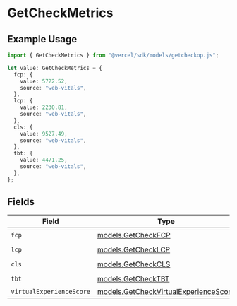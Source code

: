 # GetCheckMetrics

## Example Usage

```typescript
import { GetCheckMetrics } from "@vercel/sdk/models/getcheckop.js";

let value: GetCheckMetrics = {
  fcp: {
    value: 5722.52,
    source: "web-vitals",
  },
  lcp: {
    value: 2230.81,
    source: "web-vitals",
  },
  cls: {
    value: 9527.49,
    source: "web-vitals",
  },
  tbt: {
    value: 4471.25,
    source: "web-vitals",
  },
};
```

## Fields

| Field                                                                                | Type                                                                                 | Required                                                                             | Description                                                                          |
| ------------------------------------------------------------------------------------ | ------------------------------------------------------------------------------------ | ------------------------------------------------------------------------------------ | ------------------------------------------------------------------------------------ |
| `fcp`                                                                                | [models.GetCheckFCP](../models/getcheckfcp.md)                                       | :heavy_check_mark:                                                                   | N/A                                                                                  |
| `lcp`                                                                                | [models.GetCheckLCP](../models/getchecklcp.md)                                       | :heavy_check_mark:                                                                   | N/A                                                                                  |
| `cls`                                                                                | [models.GetCheckCLS](../models/getcheckcls.md)                                       | :heavy_check_mark:                                                                   | N/A                                                                                  |
| `tbt`                                                                                | [models.GetCheckTBT](../models/getchecktbt.md)                                       | :heavy_check_mark:                                                                   | N/A                                                                                  |
| `virtualExperienceScore`                                                             | [models.GetCheckVirtualExperienceScore](../models/getcheckvirtualexperiencescore.md) | :heavy_minus_sign:                                                                   | N/A                                                                                  |